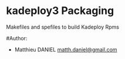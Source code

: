 kadeploy3 Packaging
===================

Makefiles and spefiles to build Kadeploy Rpms                                                                                                             

#Author:
* Matthieu DANIEL <matth.daniel@gmail.com>


